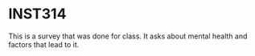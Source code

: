 # INST314
This is a survey that was done for class. It asks about mental health and factors that lead to it.
